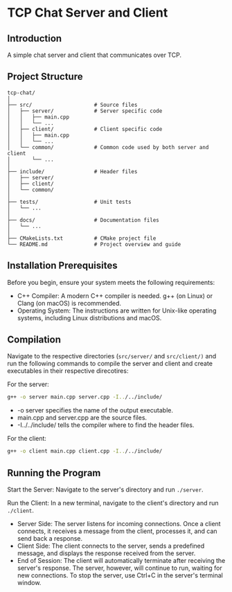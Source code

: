 # TCP Chat Server and Client

## Introduction
A simple chat server and client that communicates over TCP.

## Project Structure

```plaintext
tcp-chat/
│
├── src/                    # Source files
│   ├── server/             # Server specific code
│   │   ├── main.cpp
│   │   └── ...
│   ├── client/             # Client specific code
│   │   ├── main.cpp
│   │   └── ...
│   └── common/             # Common code used by both server and client
│       └── ...
│
├── include/                # Header files
│   ├── server/
│   ├── client/
│   └── common/
│
├── tests/                  # Unit tests
│   └── ...
│
├── docs/                   # Documentation files
│   └── ...
│
├── CMakeLists.txt          # CMake project file
└── README.md               # Project overview and guide
```

## Installation Prerequisites

Before you begin, ensure your system meets the following requirements:
* C++ Compiler: A modern C++ compiler is needed. g++ (on Linux) or Clang (on macOS) is recommended.
* Operating System: The instructions are written for Unix-like operating systems, including Linux distributions and macOS.

## Compilation
Navigate to the respective directories (`src/server/` and `src/client/)` and run the following commands to compile the server and client and create executables in their respective direcotires:

For the server:
```bash
g++ -o server main.cpp server.cpp -I../../include/
```
* -o server specifies the name of the output executable.
* main.cpp and server.cpp are the source files.
* -I../../include/ tells the compiler where to find the header files.

For the client:
```bash
g++ -o client main.cpp client.cpp -I../../include/
```

## Running the Program
Start the Server:
Navigate to the server's directory and run `./server`.

Run the Client:
In a new terminal, navigate to the client's directory and run `./client`.

* Server Side: The server listens for incoming connections. Once a client connects, it receives a message from the client, processes it, and can send back a response.
* Client Side: The client connects to the server, sends a predefined message, and displays the response received from the server.
* End of Session: The client will automatically terminate after receiving the server's response. The server, however, will continue to run, waiting for new connections. To stop the server, use Ctrl+C in the server's terminal window.
